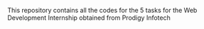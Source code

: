 This repository contains all the codes for the 5 tasks for the Web Development Internship obtained from Prodigy Infotech

